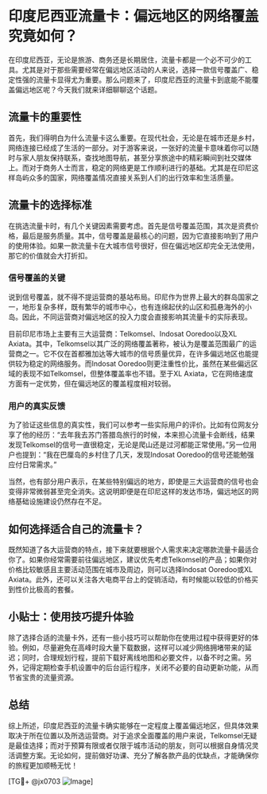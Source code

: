 # 印度尼西亚流量卡：偏远地区的网络覆盖究竟如何？

在印度尼西亚，无论是旅游、商务还是长期居住，流量卡都是一个必不可少的工具。尤其是对于那些需要经常在偏远地区活动的人来说，选择一款信号覆盖广、稳定性强的流量卡显得尤为重要。那么问题来了，印度尼西亚的流量卡到底能不能覆盖偏远地区呢？今天我们就来详细聊聊这个话题。

## 流量卡的重要性

首先，我们得明白为什么流量卡这么重要。在现代社会，无论是在城市还是乡村，网络连接已经成了生活的一部分。对于游客来说，一张好的流量卡意味着你可以随时与家人朋友保持联系，查找地图导航，甚至分享旅途中的精彩瞬间到社交媒体上。而对于商务人士而言，稳定的网络更是工作顺利进行的基础。尤其是在印尼这样岛屿众多的国家，网络覆盖情况直接关系到人们的出行效率和生活质量。

## 流量卡的选择标准

在挑选流量卡时，有几个关键因素需要考虑。首先是信号覆盖范围，其次是资费价格，最后是服务质量。其中，信号覆盖是最核心的问题，因为它直接影响到了用户的使用体验。如果一款流量卡在大城市信号很好，但在偏远地区却完全无法使用，那它的价值就会大打折扣。

### 信号覆盖的关键

说到信号覆盖，就不得不提运营商的基站布局。印尼作为世界上最大的群岛国家之一，地形复杂多样，既有繁华的城市中心，也有连绵起伏的山区和孤悬海外的小岛。因此，不同运营商对偏远地区的投入力度会直接影响其流量卡的实际表现。

目前印尼市场上主要有三大运营商：Telkomsel、Indosat Ooredoo以及XL Axiata。其中，Telkomsel以其广泛的网络覆盖著称，被认为是覆盖范围最广的运营商之一。它不仅在首都雅加达等大城市的信号质量优异，在许多偏远地区也能提供较为稳定的网络服务。而Indosat Ooredoo则更注重性价比，虽然在某些偏远区域的表现不如Telkomsel，但整体覆盖率也不错。至于XL Axiata，它在网络速度方面有一定优势，但在偏远地区的覆盖程度相对较弱。

### 用户的真实反馈

为了验证这些信息的真实性，我们可以参考一些实际用户的评价。比如有位网友分享了他的经历：“去年我去苏门答腊岛旅行的时候，本来担心流量卡会断线，结果发现Telkomsel的信号一直很稳定，无论是爬山还是过河都能正常使用。”另一位用户也提到：“我在巴厘岛的乡村住了几天，发现Indosat Ooredoo的信号还能勉强应付日常需求。”

当然，也有部分用户表示，在某些特别偏远的地方，即使是三大运营商的信号也会变得非常微弱甚至完全消失。这说明即便是在印尼这样的发达市场，偏远地区的网络基础设施建设仍然存在不足。

## 如何选择适合自己的流量卡？

既然知道了各大运营商的特点，接下来就要根据个人需求来决定哪款流量卡最适合你了。如果你经常需要前往偏远地区，建议优先考虑Telkomsel的产品；如果你对价格比较敏感且主要活动范围在城市及周边，则可以选择Indosat Ooredoo或XL Axiata。此外，还可以关注各大电商平台上的促销活动，有时候能以较低的价格买到性价比极高的套餐。

## 小贴士：使用技巧提升体验

除了选择合适的流量卡外，还有一些小技巧可以帮助你在使用过程中获得更好的体验。例如，尽量避免在高峰时段大量下载数据，这样可以减少网络拥堵带来的延迟；同时，合理规划行程，提前下载好离线地图和必要文件，以备不时之需。另外，记得定期检查手机设置中的后台运行程序，关闭不必要的自动更新功能，从而节省宝贵的流量资源。

## 总结

综上所述，印度尼西亚的流量卡确实能够在一定程度上覆盖偏远地区，但具体效果取决于所在位置以及所选运营商。对于追求全面覆盖的用户来说，Telkomsel无疑是最佳选择；而对于预算有限或者仅限于城市活动的朋友，则可以根据自身情况灵活调整方案。无论如何，提前做好功课、充分了解各款产品的优缺点，才能确保你的旅程更加顺畅无忧！

[TG💪+ @jx0703 ![Image](https://github.com/user-attachments/assets/dbca1d08-cadb-493c-b0ec-ad6f7a83f270)]